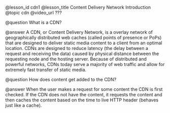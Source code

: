 @lesson_id
cdn1
@lesson_title
Content Delivery Network Introduction
@topic
cdn
@video_url
???

@question
What is a CDN?

@answer
A CDN, or Content Delivery Network, is a overlay network of geographically distributed web caches (called points of presence or PoPs) that are designed to deliver static media content to a client from an optimal location. CDNs are designed to reduce latency (the delay between a request and receiving the data) caused by physical distance between the requesting node and the hosting server. Because of distributed and powerful networks, CDNs today serve a majority of web traffic and allow for extremely fast transfer of static media.


@question
How does content get added to the CDN?

@answer
When the user makes a request for some content the CDN is first checked. If the CDN does not have the content, it requests the content and then caches the content based on the time to live HTTP header (behaves just like a cache).